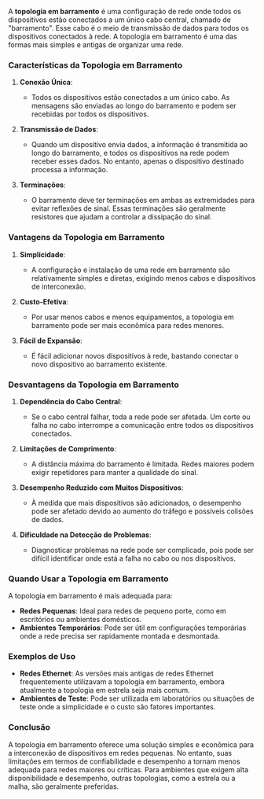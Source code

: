 A **topologia em barramento** é uma configuração de rede onde todos os dispositivos estão conectados a um único cabo central, chamado de "barramento". Esse cabo é o meio de transmissão de dados para todos os dispositivos conectados à rede. A topologia em barramento é uma das formas mais simples e antigas de organizar uma rede.

### Características da Topologia em Barramento

1. **Conexão Única**:
    
    - Todos os dispositivos estão conectados a um único cabo. As mensagens são enviadas ao longo do barramento e podem ser recebidas por todos os dispositivos.
2. **Transmissão de Dados**:
    
    - Quando um dispositivo envia dados, a informação é transmitida ao longo do barramento, e todos os dispositivos na rede podem receber esses dados. No entanto, apenas o dispositivo destinado processa a informação.
3. **Terminações**:
    
    - O barramento deve ter terminações em ambas as extremidades para evitar reflexões de sinal. Essas terminações são geralmente resistores que ajudam a controlar a dissipação do sinal.

### Vantagens da Topologia em Barramento

1. **Simplicidade**:
    
    - A configuração e instalação de uma rede em barramento são relativamente simples e diretas, exigindo menos cabos e dispositivos de interconexão.
2. **Custo-Efetiva**:
    
    - Por usar menos cabos e menos equipamentos, a topologia em barramento pode ser mais econômica para redes menores.
3. **Fácil de Expansão**:
    
    - É fácil adicionar novos dispositivos à rede, bastando conectar o novo dispositivo ao barramento existente.

### Desvantagens da Topologia em Barramento

1. **Dependência do Cabo Central**:
    
    - Se o cabo central falhar, toda a rede pode ser afetada. Um corte ou falha no cabo interrompe a comunicação entre todos os dispositivos conectados.
2. **Limitações de Comprimento**:
    
    - A distância máxima do barramento é limitada. Redes maiores podem exigir repetidores para manter a qualidade do sinal.
3. **Desempenho Reduzido com Muitos Dispositivos**:
    
    - À medida que mais dispositivos são adicionados, o desempenho pode ser afetado devido ao aumento do tráfego e possíveis colisões de dados.
4. **Dificuldade na Detecção de Problemas**:
    
    - Diagnosticar problemas na rede pode ser complicado, pois pode ser difícil identificar onde está a falha no cabo ou nos dispositivos.

### Quando Usar a Topologia em Barramento

A topologia em barramento é mais adequada para:

- **Redes Pequenas**: Ideal para redes de pequeno porte, como em escritórios ou ambientes domésticos.
- **Ambientes Temporários**: Pode ser útil em configurações temporárias onde a rede precisa ser rapidamente montada e desmontada.

### Exemplos de Uso

- **Redes Ethernet**: As versões mais antigas de redes Ethernet frequentemente utilizavam a topologia em barramento, embora atualmente a topologia em estrela seja mais comum.
- **Ambientes de Teste**: Pode ser utilizada em laboratórios ou situações de teste onde a simplicidade e o custo são fatores importantes.

### Conclusão

A topologia em barramento oferece uma solução simples e econômica para a interconexão de dispositivos em redes pequenas. No entanto, suas limitações em termos de confiabilidade e desempenho a tornam menos adequada para redes maiores ou críticas. Para ambientes que exigem alta disponibilidade e desempenho, outras topologias, como a estrela ou a malha, são geralmente preferidas.